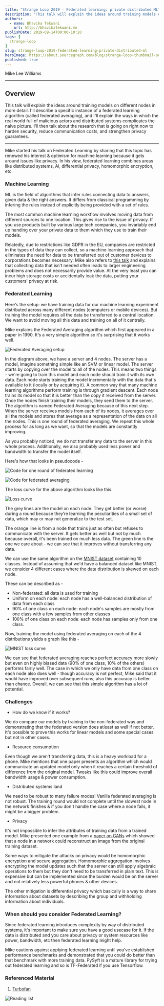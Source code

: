 ```yaml
---
title: "Strange Loop 2019 - Federated learning: private distributed ML"
description: "This talk will explain the ideas around training models on different nodes. I'll describe a specific instance of a federated learning algorithm (called federated averaging), and I'll explain the ways in which the real world full of malicious actors and distributed systems complicates the naive picture. I'll then talk about the research that is going on right now to harden security, reduce communication costs, and strengthen privacy guarantees."
authors:
  - name: Bhavika Tekwani
    url: http://bhavikatekwani.me
publishDate: 2019-09-14T00:00-10:20
tags: [
  strange-loop
]
slug: strange-loop-2019-federated-learning-private-distributed-ml
heroImage: https://about.sourcegraph.com/blog/strange-loop-thumbnail-square-v2.jpg
published: true
---
```


<div class="container p-0 liveblog-presenters">
  <div class="row m-0">
      <p class=" mr-12 m-0">
        <span class="liveblog-presenters__name">Mike Lee Williams</span>
        <a href="https://twitter.com/mikepqr" target="_blank" title="Twitter"><i class="fa fa-twitter pr-2"></i></a>
        <a href="https://github.com/williamsmj" target="_blank" title="GitHub"><i class="fa fa-github pr-2"></i></a>
        <a href="https://mike.place" target="_blank" title="Speaker's site"><i class="fa fa-globe pr-2"></i></a>
      </p>
  </div>
</div>

---

## Overview

This talk will explain the ideas around training models on different nodes in more detail. I'll describe a specific instance of a federated learning algorithm (called federated averaging), and I'll explain the ways in which the real world full of malicious actors and distributed systems complicates the naive picture. I'll then talk about the research that is going on right now to harden security, reduce communication costs, and strengthen privacy guarantees.

---


Mike started his talk on Federated Learning by sharing that this topic has renewed his interest & optimism for machine learning because it gets around
issues like privacy. In his view, federated learning combines areas like distributed systems, AI, differential privacy, homomorphic encryption, etc.


### Machine Learning

ML is the field of algorithms that infer rules connecting data to answers, given data & the right answers. It differs from classical programming by infering the rules instead of explicitly being provided with a set of rules.

The most common machine learning workflow involves moving data from different sources to one location. This gives rise to the issue of privacy. If you use products built by various large tech companies, you invariably end up handing over your private data to them which they use to train their models.

Relatedly, due to restrictions like GDPR in the EU, companies are restricted in the types of data they can collect, so a machine learning approach that eliminates the need for data to be transferred out of customer devices to corporations becomes necessary. Mike also refers to [this talk](https://www.youtube.com/watch?v=GAXLHM-1Psk) and explains that collecting data that isn't needed often leads to larger engineering problems and does not necessarily provide value. At the very least you can incur high storage costs or accidentally leak the data, putting your customers' privacy at risk.

### Federated Learning

Here's the setup: we have training data for our machine learning experiment distributed across many different nodes (computers or mobile devices). But training the model requires all the data be transferred to a central location. We want to avoid moving all this data and training on all of it centrally.

Mike explains the Federated Averaging algorithm which first appeared in a paper in 1990. It's a very simple algorithm so it's surprising that it works well.

![Federated Averaging setup](/blog/strange-loop-2019/fed-learning-2.jpeg)

In the diagram above, we have a server and 4 nodes.
The server has a model, imagine something simple like an SVM or linear model.
The server starts by copying over the model to all of the nodes. This means two things - we're going to train this model and each node should train it with its own data.
Each node starts training the model incrementally with the data that's available to it (locally or by acquiring it).
A common way that many machine learning algorithms perform training is through gradient descent. Each node trains its model so that it is better than the copy it received from the server.
Once the nodes finish training their models, they send them to the server.
The algorithm is named Federated Averaging because of this next step. When the server receives models from each of its nodes, it averages over
all the models and stores that average as a representation of the data on all the nodes.
This is one round of federated averaging. We repeat this whole process for as long as we want, so that the models are constantly improving.

As you probably noticed, we do not transfer any data to the server in this whole process. Additionally, we also probably used less power and bandwidth to transfer the model itself.

Here's how that looks in pseudocode -

![Code for one round of federated learning](/blog/strange-loop-2019/fed-learning-3.jpeg)

![Code for federated averaging](/blog/strange-loop-2019/fed-learning-4.jpeg)

The loss curve for the above algorithm looks like this.

![Loss curve](/blog/strange-loop-2019/fed-learning-5.jpeg)

The grey lines are the model on each node. They get better (or worse) during a round because they’re learning the peculiarities of a small set of data, which may or may not generalize to the test set.

The orange line is from a node that trains just as often but refuses to communicate with the server. It gets better as well but not by much because overall, it's been trained on much less data. The green line is the one we care about - we can see that it improves without transferring any data.

We can use the same algorithm on the [MNIST dataset](http://yann.lecun.com/exdb/mnist/) containing 10 classes.
Instead of assuming that we'd have a balanced dataset like MNIST, we consider 4 different cases where the data distribution is skewed on each node.

These can be described as -
- Non-federated: all data is used for training
- Uniform on each node: each node has a well-balanced distribution of data from each class
- 90% of one class on each node: each node's samples are mostly from one class with a few samples from other classes
- 100% of one class on each node: each node has samples only from one class.

Now, training the model using federated averaging on each of the 4 distributions yields a graph like this -

![MNIST loss curve](/blog/strange-loop-2019/fed-learning-6.jpeg)

We can see that federated averaging reaches perfect accuracy more slowly but even on highly biased data (90% of one class, 10% of the others) performs fairly well. The case in which we only have data from one class on each node also does well - though accuracy is not perfect, Mike said that it would have improved over subsequent runs; also this accuracy is better than chance. Overall, we can see that this simple algorithm has a lot of potential.


### Challenges

- How do we know if it works?

We do compare our models by training in the non-federated way and demonstrating that the federated version does atleast as well if not better.
It's possible to prove this works for linear models and some special cases but not in other cases.

- Resource consumption

Even though we aren't transferring data, this is a heavy workload for a phone. Mike mentions that one paper presents an algorithm which would communicate an updated model only when it reaches a certain threshold of difference from the original model. Tweaks like this could improve overall
bandwidth usage & power consumption.

- Distributed systems land

We need to be robust to many failure modes! Vanilla federated averaging is not robust. The training round would not complete until the slowest node in the network finishes & if you don't handle the case where a node fails, it might be a bigger problem.

- Privacy

It's not impossible to infer the attributes of training data from a trained model. Mike presented one example from a [paper on GANs](https://arxiv.org/abs/1702.07464) which showed that a node in a network could reconstruct an image from the original training dataset.

Some ways to mitigate the attacks on privacy would be homomorphic encryption and secure aggregation. Homomorphic aggregation involves encrypting the model updates such that the server can still apply algebraic operations to them but they don't need to be transferred in plain text. This is expensive but can be implemented since the burden would be on the server and not relatively less powerful phones & other devices.

The other mitigation is differential privacy which basically is a way to share information about datasets by describing the group and withholding information about individuals.

### When should you consider Federated Learning?

Since federated learning introduces complexity by way of distributed systems, it's important to make sure you have a good usecase for it.
If the data is distributed and you care about privacy *or* system resources like power, bandwidth, etc then federated learning might help.

Mike cautions against applying federated learning until you've established performance benchmarks and demonstrated that you could do better than that benchmark with more training data. PySyft is a mature library for trying out federated learning and so is TF-Federated if you use Tensorflow.

### Referenced Material

1. [Turbofan](https://turbofan.fastforwardlabs.com)

![Reading list](/blog/strange-loop-2019/fed-learning-7.jpeg)
